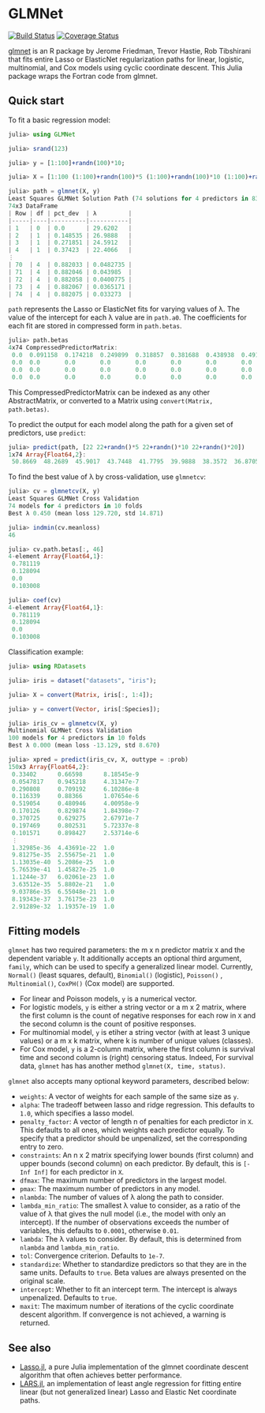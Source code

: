 # GLMNet

[![Build Status](https://travis-ci.org/simonster/GLMNet.jl.svg?branch=master)](https://travis-ci.org/simonster/GLMNet.jl)
[![Coverage Status](https://coveralls.io/repos/simonster/GLMNet.jl/badge.svg?branch=master)](https://coveralls.io/r/simonster/GLMNet.jl?branch=master)

[glmnet](http://www.jstatsoft.org/v33/i01/) is an R package by Jerome Friedman, Trevor Hastie, Rob Tibshirani that fits entire Lasso or ElasticNet regularization paths for linear, logistic, multinomial, and Cox models using cyclic coordinate descent. This Julia package wraps the Fortran code from glmnet.

## Quick start

To fit a basic regression model:

```julia
julia> using GLMNet

julia> srand(123)

julia> y = [1:100]+randn(100)*10;

julia> X = [1:100 (1:100)+randn(100)*5 (1:100)+randn(100)*10 (1:100)+randn(100)*20];

julia> path = glmnet(X, y)
Least Squares GLMNet Solution Path (74 solutions for 4 predictors in 832 passes):
74x3 DataFrame
| Row | df | pct_dev  | λ         |
|-----|----|----------|-----------|
| 1   | 0  | 0.0      | 29.6202   |
| 2   | 1  | 0.148535 | 26.9888   |
| 3   | 1  | 0.271851 | 24.5912   |
| 4   | 1  | 0.37423  | 22.4066   |
⋮
| 70  | 4  | 0.882033 | 0.0482735 |
| 71  | 4  | 0.882046 | 0.043985  |
| 72  | 4  | 0.882058 | 0.0400775 |
| 73  | 4  | 0.882067 | 0.0365171 |
| 74  | 4  | 0.882075 | 0.033273  |
```

`path` represents the Lasso or ElasticNet fits for varying values of λ. The value of the intercept for each λ value are in `path.a0`. The coefficients for each fit are stored in compressed form in `path.betas`.

```julia
julia> path.betas
4x74 CompressedPredictorMatrix:
 0.0  0.091158  0.174218  0.249899  0.318857  0.381688  0.438938  0.491102  0.538632  …   0.902207   0.905364   0.908404   0.910988   0.913497   0.915593   0.917647
 0.0  0.0       0.0       0.0       0.0       0.0       0.0       0.0       0.0           0.129457   0.129059   0.128679   0.128359   0.128054   0.127805   0.127568
 0.0  0.0       0.0       0.0       0.0       0.0       0.0       0.0       0.0          -0.116622  -0.119305  -0.121874  -0.12408   -0.126211  -0.128015  -0.129776
 0.0  0.0       0.0       0.0       0.0       0.0       0.0       0.0       0.0           0.108096   0.108137   0.108159   0.108198   0.108217   0.108254   0.108272
```

This CompressedPredictorMatrix can be indexed as any other AbstractMatrix, or converted to a Matrix using `convert(Matrix, path.betas)`.

To predict the output for each model along the path for a given set of predictors, use `predict`:

```julia
julia> predict(path, [22 22+randn()*5 22+randn()*10 22+randn()*20])
1x74 Array{Float64,2}:
 50.8669  48.2689  45.9017  43.7448  41.7795  39.9888  38.3572  36.8705  35.5159  …  21.9056  21.9115  21.9171  21.922  21.9266  21.9306  21.9344  21.9377  21.9407
```

To find the best value of λ by cross-validation, use `glmnetcv`:

```julia
julia> cv = glmnetcv(X, y)
Least Squares GLMNet Cross Validation
74 models for 4 predictors in 10 folds
Best λ 0.450 (mean loss 129.720, std 14.871)

julia> indmin(cv.meanloss)
46

julia> cv.path.betas[:, 46]
4-element Array{Float64,1}:
 0.781119
 0.128094
 0.0
 0.103008

julia> coef(cv)
4-element Array{Float64,1}:
 0.781119
 0.128094
 0.0
 0.103008
```

Classification example:

```julia
julia> using RDatasets

julia> iris = dataset("datasets", "iris");

julia> X = convert(Matrix, iris[:, 1:4]);

julia> y = convert(Vector, iris[:Species]);

julia> iris_cv = glmnetcv(X, y)
Multinomial GLMNet Cross Validation
100 models for 4 predictors in 10 folds
Best λ 0.000 (mean loss -13.129, std 8.670)

julia> xpred = predict(iris_cv, X, outtype = :prob)
150x3 Array{Float64,2}:
 0.33402      0.66598      8.18545e-9
 0.0547817    0.945218     4.31347e-7
 0.290808     0.709192     6.10286e-8
 0.116339     0.88366      1.07654e-6
 0.519054     0.480946     4.00958e-9
 0.170126     0.829874     1.84398e-7
 0.370725     0.629275     2.67971e-7
 0.197469     0.802531     5.72337e-8
 0.101571     0.898427     2.53714e-6
 ⋮
 1.32985e-36  4.43691e-22  1.0
 9.81275e-35  2.55675e-21  1.0
 1.13035e-40  5.2086e-25   1.0
 5.76539e-41  1.45827e-25  1.0
 1.1244e-37   6.02061e-23  1.0
 3.63512e-35  5.8802e-21   1.0
 9.03786e-35  6.55048e-21  1.0
 8.19343e-37  3.76175e-23  1.0
 2.91289e-32  1.19357e-19  1.0
```


## Fitting models

`glmnet` has two required parameters: the m x n predictor matrix `X` and the dependent variable `y`. It additionally accepts an optional third argument, `family`, which can be used to specify a generalized linear model. Currently, `Normal()` (least squares, default), `Binomial()` (logistic), `Poisson()` , `Multinomial()`, `CoxPH()` (Cox model) are supported. 

- For linear and Poisson models, `y` is a numerical vector.
- For logistic models, `y` is either a string vector or a m x 2 matrix, where the first column is the count of negative responses for each row in `X` and the second column is the count of positive responses. 
- For multinomial model, `y` is etiher a string vector (with at least 3 unique values) or a m x k matrix, where k is number of unique values (classes).
- For Cox model, `y` is a 2-column matrix, where the first column is survival time and second column is (right) censoring status. Indeed, For survival data, `glmnet` has has another method `glmnet(X, time, status)`.


`glmnet` also accepts many optional keyword parameters, described below:

 - `weights`: A vector of weights for each sample of the same size as `y`.
 - `alpha`: The tradeoff between lasso and ridge regression. This defaults to `1.0`, which specifies a lasso model.
 - `penalty_factor`: A vector of length n of penalties for each predictor in `X`. This defaults to all ones, which weights each predictor equally. To specify that a predictor should be unpenalized, set the corresponding entry to zero.
 - `constraints`: An n x 2 matrix specifying lower bounds (first column) and upper bounds (second column) on each predictor. By default, this is `[-Inf Inf]` for each predictor in `X`.
 - `dfmax`: The maximum number of predictors in the largest model.
 - `pmax`: The maximum number of predictors in any model.
 - `nlambda`: The number of values of λ along the path to consider.
 - `lambda_min_ratio`: The smallest λ value to consider, as a ratio of the value of λ that gives the null model (i.e., the model with only an intercept). If the number of observations exceeds the number of variables, this defaults to `0.0001`, otherwise `0.01`.
 - `lambda`: The λ values to consider. By default, this is determined from `nlambda` and `lambda_min_ratio`.
 - `tol`: Convergence criterion. Defaults to `1e-7`.
 - `standardize`: Whether to standardize predictors so that they are in the same units. Defaults to `true`. Beta values are always presented on the original scale.
 - `intercept`: Whether to fit an intercept term. The intercept is always unpenalized. Defaults to `true`.
 - `maxit`: The maximum number of iterations of the cyclic coordinate descent algorithm. If convergence is not achieved, a warning is returned.


## See also

 - [Lasso.jl](https://github.com/simonster/Lasso.jl), a pure Julia implementation of the glmnet coordinate descent algorithm that often achieves better performance.
 - [LARS.jl](https://github.com/simonster/LARS.jl), an implementation
   of least angle regression for fitting entire linear (but not
   generalized linear) Lasso and Elastic Net coordinate paths.
